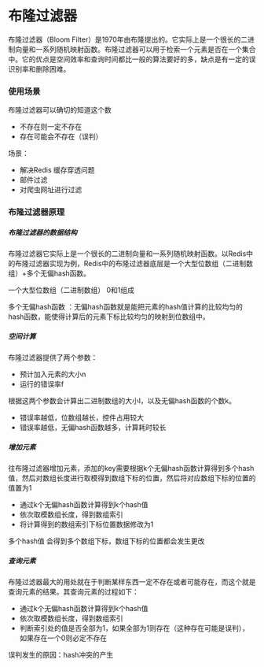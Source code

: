 # 布隆过滤器

布隆过滤器（Bloom Filter）是1970年由布隆提出的。它实际上是一个很长的二进制向量和一系列随机映射函数。布隆过滤器可以用于检索一个元素是否在一个集合中。它的优点是空间效率和查询时间都比一般的算法要好的多，缺点是有一定的误识别率和删除困难。
​

### 使用场景

布隆过滤器可以确切的知道这个数

- 不存在则一定不存在
- 存在可能会不存在（误判）

场景：

- 解决Redis 缓存穿透问题
- 邮件过滤
- 对爬虫网址进行过滤


### 布隆过滤器原理


##### 布隆过滤器的数据结构

布隆过滤器它实际上是一个很长的二进制向量和一系列随机映射函数。以Redis中的布隆过滤器实现为例，Redis中的布隆过滤器底层是一个大型位数组（二进制数组）+多个无偏hash函数。

一个大型位数组（二进制数组） 0和1组成

多个无偏hash函数 ：无偏hash函数就是能把元素的hash值计算的比较均匀的hash函数，能使得计算后的元素下标比较均匀的映射到位数组中。


##### 空间计算

布隆过滤器提供了两个参数：

- 预计加入元素的大小n
- 运行的错误率f
  
根据这两个参数会计算出二进制数组的大小l，以及无偏hash函数的个数k。

- 错误率越低，位数组越长，控件占用较大
- 错误率越低，无偏hash函数越多，计算耗时较长


##### 增加元素

往布隆过滤器增加元素，添加的key需要根据k个无偏hash函数计算得到多个hash值，然后对数组长度进行取模得到数组下标的位置，然后将对应数组下标的位置的值置为1

- 通过k个无偏hash函数计算得到k个hash值
- 依次取模数组长度，得到数组索引
- 将计算得到的数组索引下标位置数据修改为1

多个hash值 会得到多个数组下标，数组下标的位置都会发生更改

##### 查询元素

布隆过滤器最大的用处就在于判断某样东西一定不存在或者可能存在，而这个就是查询元素的结果。其查询元素的过程如下：

- 通过k个无偏hash函数计算得到k个hash值
- 依次取模数组长度，得到数组索引
- 判断索引处的值是否全部为1，如果全部为1则存在（这种存在可能是误判），如果存在一个0则必定不存在

误判发生的原因：hash冲突的产生



